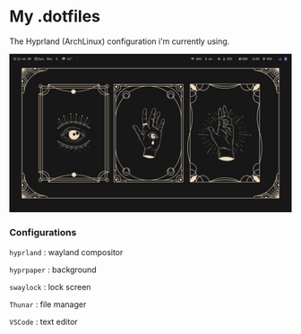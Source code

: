 # My .dotfiles

The Hyprland (ArchLinux) configuration i'm currently using.

![image](home.png)

### Configurations

```hyprland``` : wayland compositor

```hyprpaper``` : background 

```swaylock``` : lock screen

```Thunar``` : file manager

```VSCode``` : text editor

